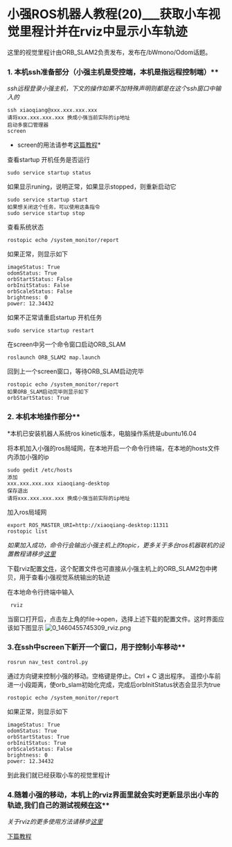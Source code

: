 # 小强ROS机器人教程(20)___获取小车视觉里程计并在rviz中显示小车轨迹<br>
这里的视觉里程计由ORB_SLAM2负责发布，发布在/bWmono/Odom话题。
### 1.	本机ssh准备部分（小强主机是受控端，本机是指远程控制端）**
*ssh远程登录小强主机，下文的操作如果不加特殊声明则都是在这个ssh窗口中输入的*
```
ssh xiaoqiang@xxx.xxx.xxx.xxx  
请将xxx.xxx.xxx.xxx 换成小强当前实际的ip地址
启动多窗口管理器
screen
```
* screen的用法请参考[这篇教程](http://www.cnblogs.com/mchina/archive/2013/01/30/2880680.html)*

查看startup 开机任务是否运行
```
sudo service startup status
```
如果显示runing，说明正常，如果显示stopped，则重新启动它
```
sudo service startup start
如果想关闭这个任务，可以使用这条指令
sudo service startup stop
```
查看系统状态
```
rostopic echo /system_monitor/report
```
如果正常，则显示如下
```
imageStatus: True
odomStatus: True
orbStartStatus: False
orbInitStatus: False
orbScaleStatus: False
brightness: 0
power: 12.34432
```
如果不正常请重启startup 开机任务
```
sudo service startup restart
```
在screen中另一个命令窗口启动ORB_SLAM
```
roslaunch ORB_SLAM2 map.launch
```
回到上一个screen窗口，等待ORB_SLAM启动完毕
```
rostopic echo /system_monitor/report
如果ORB_SLAM启动完毕则显示如下
orbStartStatus: True
```
### 2.	本机本地操作部分**
*本机已安装机器人系统ros kinetic版本，电脑操作系统是ubuntu16.04

将本机加入小强的ros局域网，在本地开启一个命令行终端，在本地的hosts文件内添加小强的ip
```
sudo gedit /etc/hosts
添加
xxx.xxx.xxx.xxx xiaoqiang-desktop
保存退出
请将xxx.xxx.xxx.xxx 换成小强当前实际的ip地址
```
加入ros局域网
```
export ROS_MASTER_URI=http://xiaoqiang-desktop:11311
rostopic list
```
*如果加入成功，命令行会输出小强主机上的topic，更多关于多台ros机器联机的设置教程请移步[这里](http://wiki.ros.org/ROS/NetworkSetup)*

下载rviz配置[文件](http://git.bwbot.org/publish/ORB_SLAM2/blob/master/Examples/ROS/ORB_SLAM2/Data/show.rviz)，这个配置文件也可直接从小强主机上的ORB_SLAM2包中拷贝，用于查看小强视觉系统输出的轨迹

在本地命令行终端中输入
```
 rviz
```
当窗口打开后，点击左上角的file->open，选择上述下载的配置文件。这时界面应该如下图显示
![0_1460455745309_rviz.png](http://community.bwbot.org/uploads/files/1460455758345-rviz.png) 

### 3.在ssh中screen下新开一个窗口，用于控制小车移动**
```
rosrun nav_test control.py
```
通过方向键来控制小强的移动。空格键是停止。Ctrl + C 退出程序。
遥控小车前进一小段距离，使orb_slam初始化完成，完成后orbInitStatus状态会显示为true
```
rostopic echo /system_monitor/report
```
如果正常，则显示如下
```
imageStatus: True
odomStatus: True
orbStartStatus: True
orbInitStatus: True
orbScaleStatus: False
brightness: 0
power: 12.34432
```
到此我们就已经获取小车的视觉里程计
### 4.随着小强的移动，本机上的rviz界面里就会实时更新显示出小车的轨迹,我们自己的测试视频[在这](http://www.bwbot.org/article/8)**
*关于rviz的更多使用方法请移步[这里](http://wiki.ros.org/rviz)*

[下篇教程](http://community.bwbot.org/topic/145/%E5%B0%8F%E5%BC%BAros%E6%9C%BA%E5%99%A8%E4%BA%BA%E6%95%99%E7%A8%8B-21-___%E8%8E%B7%E5%8F%96usb%E6%91%84%E5%83%8F%E5%A4%B430fps%E7%9A%841080p%E5%9B%BE%E5%83%8F%E6%B5%81%E5%8F%8A120fps%E7%9A%84vga%E5%88%86%E8%BE%A8%E7%8E%87%E5%9B%BE%E5%83%8F%E6%B5%81)
